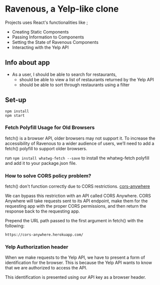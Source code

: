 # Ravenous, a Yelp-like clone 

Projects uses React's functionalities like ; 

- Creating Static Components
- Passing Information to Components
- Setting the State of Ravenous Components
- Interacting with the Yelp API

## Info about app

- As a user, I should be able to search for restaurants,
  - should be able to view a list of restaurants returned by the Yelp API
  - should be able to sort through restaurants using a filter

## Set-up

```
npm install
npm start 
```

### Fetch Polyfill Usage for Old Browsers

fetch() is a browser API, older browsers may not support it. To increase the accessibility of Ravenous to a wider audience of users, we’ll need to add a fetch() polyfill to support older browsers. 

run `npm install whatwg-fetch --save` to install the whatwg-fetch polyfill and add it to your package.json file.


### How to solve CORS policy problem?

fetch() don't function correctly due to CORS restrictions. [cors-anywhere](https://cors-anywhere.herokuapp.com/)

We can bypass this restriction with an API called CORS Anywhere. CORS Anywhere will take requests sent to its API endpoint, make them for the requesting app with the proper CORS permissions, and then return the response back to the requesting app.

Prepend the URL path passed to the first argument in fetch() with the following:

`https://cors-anywhere.herokuapp.com/`


### Yelp Authorization header

When we make requests to the Yelp API, we have to present a form of identification for the browser. This is because the Yelp API wants to know that we are authorized to access the API.

This identification is presented using our API key as a browser header.

